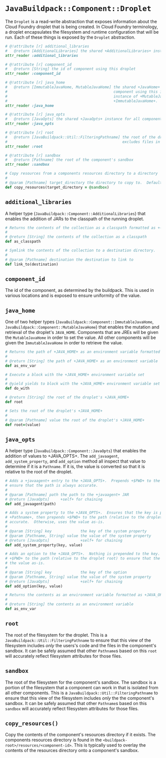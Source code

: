 # `JavaBuildpack::Component::Droplet`
The `Droplet` is a read-write abstraction that exposes information about the Cloud Foundry droplet that is being created.  In Cloud Foundry terminology, a droplet encapsulates the filesystem and runtime configuration that will be run.  Each of these things is exposed by the `Droplet` abstraction.

```ruby
# @!attribute [r] additional_libraries
#   @return [AdditionalLibraries] the shared +AdditionalLibraries+ instance for all components
attr_reader :additional_libraries

# @!attribute [r] component_id
#   @return [String] the id of component using this droplet
attr_reader :component_id

# @!attribute [r] java_home
#   @return [ImmutableJavaHome, MutableJavaHome] the shared +JavaHome+ instance for all components.  If the
#                                                component using this instance is a jre, then this will be an
#                                                instance of +MutableJavaHome+.  Otherwise it will be an instance of
#                                                +ImmutableJavaHome+.
attr_reader :java_home

# @!attribute [r] java_opts
#   @return [JavaOpts] the shared +JavaOpts+ instance for all components
attr_reader :java_opts

# @!attribute [r] root
#   @return [JavaBuildpack::Util::FilteringPathname] the root of the droplet's fileystem filtered so that it
#                                                    excludes files in the sandboxes of other components
attr_reader :root

# @!attribute [r] sandbox
#   @return [Pathname] the root of the component's sandbox
attr_reader :sandbox

# Copy resources from a components resources directory to a directory
#
# @param [Pathname] target_directory the directory to copy to.  Default to a component's +sandbox+
def copy_resources(target_directory = @sandbox)
```

## `additional_libraries`
A helper type (`JavaBuildpack::Component::AdditionalLibraries`) that enables the addition of JARs to the classpath of the running droplet.

```ruby
# Returns the contents of the collection as a classpath formatted as +-cp <value1>:<value2>+
#
# @return [String] the contents of the collection as a classpath
def as_classpath

# Symlink the contents of the collection to a destination directory.
#
# @param [Pathname] destination the destination to link to
def link_to(destination)
```

## `component_id`
The id of the component, as determined by the buildpack.  This is used in various locations and is exposed to ensure uniformity of the value.

## `java_home`
One of two helper types (`JavaBuildpack::Component::ImmutableJavaHome`, `JavaBuildpack::Component::MutableJavaHome`) that enables the mutation and retrieval of the droplet's `JAVA_HOME`.  Components that are JREs will be given the `MutableJavaHome` in order to set the value.  All other components will be given the `ImmutableJavaHome` in order to retrieve the value.

```ruby
# Returns the path of +JAVA_HOME+ as an environment variable formatted as +JAVA_HOME="$PWD/<value>"+
#
# @return [String] the path of +JAVA_HOME+ as an environment variable
def as_env_var

# Execute a block with the +JAVA_HOME+ environment variable set
#
# @yield yields to block with the +JAVA_HOME+ environment variable set
def do_with

# @return [String] the root of the droplet's +JAVA_HOME+
def root

# Sets the root of the droplet's +JAVA_HOME+
#
# @param [Pathname] value the root of the droplet's +JAVA_HOME+
def root=(value)
```

## `java_opts`
A helper type (`JavaBuildpack::Component::JavaOpts`) that enables the addition of values to +JAVA_OPTS+.  The `add_javaagent`, `add_system_property`, and `add_option` method all inspect that value to determine if it is a `Pathname`.  If it is, the value is converted so that it is relative to the root of the droplet.

```ruby
# Adds a +javaagent+ entry to the +JAVA_OPTS+.  Prepends +$PWD+ to the path (relative to the droplet root) to
# ensure that the path is always accurate.
#
# @param [Pathname] path the path to the +javaagent+ JAR
# @return [JavaOpts]     +self+ for chaining
def add_javaagent(path)

# Adds a system property to the +JAVA_OPTS+.  Ensures that the key is prepended with +-D+.  If the value is a
# +Pathname+, then prepends +$PWD+ to the path (relative to the droplet root) to ensure that the path is always
# accurate.  Otherwise, uses the value as-is.
#
# @param [String] key             the key of the system property
# @param [Pathname, String] value the value of the system property
# @return [JavaOpts]              +self+ for chaining
def add_system_property(key, value)

# Adds an option to the +JAVA_OPTS+.  Nothing is prepended to the key.  If the value is a +Pathname+, then prepends
# +$PWD+ to the path (relative to the droplet root) to ensure that the path is always accurate.  Otherwise, uses
# the value as-is.
#
# @param [String] key             the key of the option
# @param [Pathname, String] value the value of the system property
# @return [JavaOpts]              +self+ for chaining
def add_option(key, value)

# Returns the contents as an environment variable formatted as +JAVA_OPTS="<value1> <value2>"+
#
# @return [String] the contents as an environment variable
def as_env_var
```

## `root`
The root of the filesystem for the droplet.  This is a `JavaBuildpack::Util::FilteringPathname` to ensure that this view of the filesystem includes _only_ the users's code and the files in the component's sandbox.  It can be safely assumed that other `Pathname`s based on this `root` will accurately reflect filesystem attributes for those files.

## `sandbox`
The root of the filesystem for the component's sandbox.  The sandbox is a portion of the filesystem that a component can work in that is isolated from all other components.  This is a `JavaBuildpack::Util::FilteringPathname` to ensure that this view of the filesystem includes _only_ the the component's sandbox.  It can be safely assumed that other `Pathname`s based on this `sandbox` will accurately reflect filesystem attributes for those files.

## `copy_resources()`
Copy the contents of the component's resources directory if it exists.  The components resources directory is found in the `<buildpack-root>/resources/<component-id>`.  This is typically used to overlay the contents of the resources directory onto a component's sandbox.
